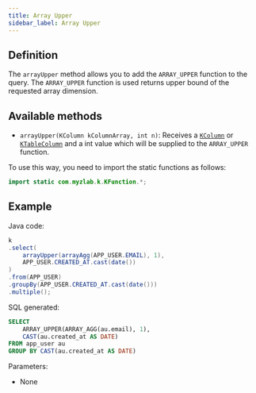```yaml
---
title: Array Upper
sidebar_label: Array Upper
---
```


## Definition

The `arrayUpper` method allows you to add the `ARRAY_UPPER` function to the query. The `ARRAY_UPPER` function is used returns upper bound of the requested array dimension.

## Available methods

- `arrayUpper(KColumn kColumnArray, int n)`: Receives a [`KColumn`](/docs/misc/select-list-values#2-kcolumn) or [`KTableColumn`](/docs/misc/select-list-values#1-ktablecolumn) and a int value which will be supplied to the `ARRAY_UPPER` function.

To use this way, you need to import the static functions as follows:

```java
import static com.myzlab.k.KFunction.*;
```

## Example

Java code:

```java
k
.select(
    arrayUpper(arrayAgg(APP_USER.EMAIL), 1),
    APP_USER.CREATED_AT.cast(date())
)
.from(APP_USER)
.groupBy(APP_USER.CREATED_AT.cast(date()))
.multiple();
```

SQL generated:

```sql
SELECT
    ARRAY_UPPER(ARRAY_AGG(au.email), 1),
    CAST(au.created_at AS DATE)
FROM app_user au
GROUP BY CAST(au.created_at AS DATE)
```

Parameters:

- None
